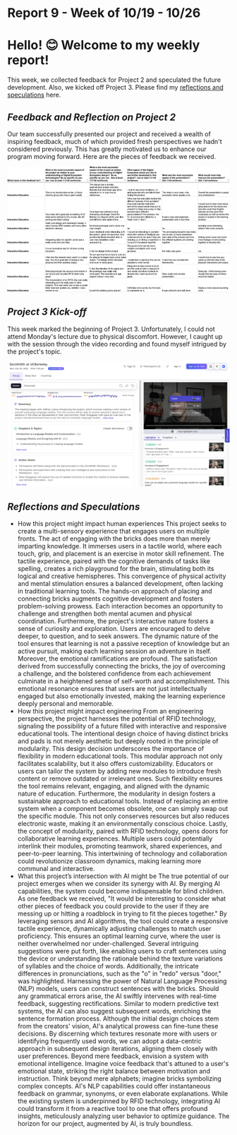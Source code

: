 # Report 9 - Week of 10/19 - 10/26

# Hello! 😊 Welcome to my weekly report!
This week, we collected feedback for Project 2 and speculated the future development. Also, we kicked off Project 3. Please find my [reflections and speculations](https://github.com/Berkeley-MDes/tdf-fa23-Yukihan528/blob/main/weekly%20report/Report%208%20-%20Week%20of%2010%2012%20-%2010%2019.md#reflections-and-speculations) here.

## *Feedback and Reflection on Project 2*
Our team successfully presented our project and received a wealth of inspiring feedback, much of which provided fresh perspectives we hadn't considered previously. This has greatly motivated us to enhance our program moving forward. Here are the pieces of feedback we received.

<img width="900" alt="Screenshot 2023-12-11 at 2.33.15 AM.png" src="https://github.com/Berkeley-MDes/tdf-fa23-Yukihan528/blob/main/weekly%20report/Report%209%20-%20Week%20of%2010%2019%20-%2010%2026/Screenshot%202023-12-11%20at%202.33.15%20AM.png">


## *Project 3 Kick-off*
This week marked the beginning of Project 3. Unfortunately, I could not attend Monday's lecture due to physical discomfort. However, I caught up with the session through the video recording and found myself intrigued by the project's topic.

<img width="900" alt="Screenshot 2023-12-11 at 2.40.51 AM.png" src="https://github.com/Berkeley-MDes/tdf-fa23-Yukihan528/blob/main/weekly%20report/Report%209%20-%20Week%20of%2010%2019%20-%2010%2026/Screenshot%202023-12-11%20at%202.40.51%20AM.png">

## *Reflections and Speculations*
- How this project might impact human experiences
This project seeks to create a multi-sensory experience that engages users on multiple fronts.
The act of engaging with the bricks does more than merely imparting knowledge. It immerses users in a tactile world, where each touch, grip, and placement is an exercise in motor skill refinement. The tactile experience, paired with the cognitive demands of tasks like spelling, creates a rich playground for the brain, stimulating both its logical and creative hemispheres. This convergence of physical activity and mental stimulation ensures a balanced development, often lacking in traditional learning tools.
The hands-on approach of placing and connecting bricks augments cognitive development and fosters problem-solving prowess. Each interaction becomes an opportunity to challenge and strengthen both mental acumen and physical coordination.
Furthermore, the project's interactive nature fosters a sense of curiosity and exploration. Users are encouraged to delve deeper, to question, and to seek answers. The dynamic nature of the tool ensures that learning is not a passive reception of knowledge but an active pursuit, making each learning session an adventure in itself.
Moreover, the emotional ramifications are profound. The satisfaction derived from successfully connecting the bricks, the joy of overcoming a challenge, and the bolstered confidence from each achievement culminate in a heightened sense of self-worth and accomplishment. This emotional resonance ensures that users are not just intellectually engaged but also emotionally invested, making the learning experience deeply personal and memorable.
- How this project might impact engineering
From an engineering perspective, the project harnesses the potential of RFID technology, signaling the possibility of a future filled with interactive and responsive educational tools.
The intentional design choice of having distinct bricks and pads is not merely aesthetic but deeply rooted in the principle of modularity. This design decision underscores the importance of flexibility in modern educational tools.
This modular approach not only facilitates scalability, but it also offers customizability. Educators or users can tailor the system by adding new modules to introduce fresh content or remove outdated or irrelevant ones. Such flexibility ensures the tool remains relevant, engaging, and aligned with the dynamic nature of education.
Furthermore, the modularity in design fosters a sustainable approach to educational tools. Instead of replacing an entire system when a component becomes obsolete, one can simply swap out the specific module. This not only conserves resources but also reduces electronic waste, making it an environmentally conscious choice.
Lastly, the concept of modularity, paired with RFID technology, opens doors for collaborative learning experiences. Multiple users could potentially interlink their modules, promoting teamwork, shared experiences, and peer-to-peer learning. This intertwining of technology and collaboration could revolutionize classroom dynamics, making learning more communal and interactive.
- What this project’s intersection with AI might be
The true potential of our project emerges when we consider its synergy with AI. By merging AI capabilities, the system could become indispensable for blind children. As one feedback we received, "It would be interesting to consider what other pieces of feedback you could provide to the user if they are messing up or hitting a roadblock in trying to fit the pieces together." By leveraging sensors and AI algorithms, the tool could create a responsive tactile experience, dynamically adjusting challenges to match user proficiency. This ensures an optimal learning curve, where the user is neither overwhelmed nor under-challenged.
Several intriguing suggestions were put forth, like enabling users to craft sentences using the device or understanding the rationale behind the texture variations of syllables and the choice of words. Additionally, the intricate differences in pronunciations, such as the "o" in "redo" versus "door," was highlighted.
Harnessing the power of Natural Language Processing (NLP) models, users can construct sentences with the bricks. Should any grammatical errors arise, the AI swiftly intervenes with real-time feedback, suggesting rectifications. Similar to modern predictive text systems, the AI can also suggest subsequent words, enriching the sentence formation process.
Although the initial design choices stem from the creators' vision, AI's analytical prowess can fine-tune these decisions. By discerning which textures resonate more with users or identifying frequently used words, we can adopt a data-centric approach in subsequent design iterations, aligning them closely with user preferences.
Beyond mere feedback, envision a system with emotional intelligence. Imagine voice feedback that's attuned to a user's emotional state, striking the right balance between motivation and instruction. Think beyond mere alphabets; imagine bricks symbolizing complex concepts. AI's NLP capabilities could offer instantaneous feedback on grammar, synonyms, or even elaborate explanations. While the existing system is underpinned by RFID technology, integrating AI could transform it from a reactive tool to one that offers profound insights, meticulously analyzing user behavior to optimize guidance. The horizon for our project, augmented by AI, is truly boundless.
